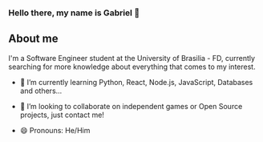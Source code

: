 ### Hello there, my name is Gabriel 👋

## About me

I'm a Software Engineer student at the University of Brasilia - FD, currently searching for more knowledge about everything that comes to my interest.

- 🌱 I’m currently learning Python, React, Node.js, JavaScript, Databases and others...
- 👯 I’m looking to collaborate on independent games or Open Source projects, just contact me!
 
- 😄 Pronouns: He/Him

